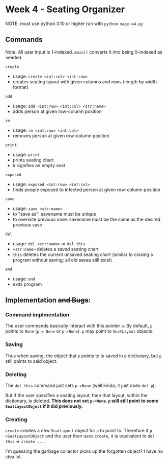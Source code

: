 # Week 4 - Seating Organizer

NOTE: must use python 3.10 or higher
run with `python main-w4.py`

## Commands

Note: All user input is 1-indexed. `main()` converts it into being 0-indexed as needed.

`create`
- usage: `create <int:col> <int:row>`
- creates seating layout with given columns and rows (length by width format)

`add`
- usage: `add <int:row> <int:col> <str:name>`
- adds person at given row-column position

`rm`
- usage: `rm <int:row> <int:col>`
- removes person at given row-column position

`print`
- usage: `print`
- prints seating chart
- `0` signifies an empty seat

`exposed`
- usage: `exposed <int:row> <int:col>`
- finds people exposed to infected person at given row-column position

`save`
- usage: `save <str:name>`
- to "save as": savename must be unique
- to overwite previous save: savename must be the same as the desired previous save

`del`
- usage: `del <str:name>` or `del this`
- `<str:name>` deletes a saved seating chart
- `this` deletes the current unsaved seating chart (similar to closing a program without saving; all old saves still exist)

`end`
- usage: `end`
- exits program

## Implementation <s>and Bugs</s>:

### Command implmentation

The user commands basically interact with this pointer `p`. By default, `p` points to `None` (`p = None` or `p->None`). `p` may point to `SeatLayout` objects.

### Saving

Thus when saving, the object that `p` points to is saved in a dictionary, but `p` still points to said object.

### Deleting

The `del this` command just sets `p->None` (well kinda, it just does `del p`).

But if the user specifies a seating layout, then that layout, within the dictionary, is deleted. **This does not set `p->None`. `p` will still point to some `SeatLayoutObject` if it did previously.**

### Creating

`create` creates a new `SeatLayout` object for `p` to point to. Therefore if `p->SeatLayoutObject` and the user then uses `create`, it is equivalent to `del this` => `create ...`.

I'm guessing the garbage collector picks up the forgotten object? I have no idea lol.
